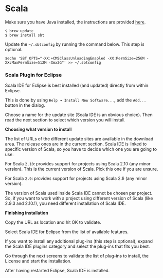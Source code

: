 # Scala

Make sure you have Java installed, the instructions are provided [here](/mac-setup/Java/README.html).

    $ brew update
    $ brew install sbt

Update the `~/.sbtconfig` by running the command below. This step is optional.

    $echo 'SBT_OPTS="-XX:+CMSClassUnloadingEnabled -XX:PermSize=256M -XX:MaxPermSize=512M -Xmx2G"' >> ~/.sbtconfig

### Scala Plugin for Eclipse

Scala IDE for Eclipse is best installed (and updated) directly from within Eclipse.

This is done by using `Help → Install New Software...`, add the `Add...` button in the dialog.

Choose a name for the update site (Scala IDE is an obvious choice). Then read the next section to select which version you will install.

**Choosing what version to install**

The list of URLs of the different update sites are available in the download area. The release ones are in the current section. Scala IDE is linked to specific version of Scala, so you have to decide which one you are going to use:

For Scala `2.10`: provides support for projects using Scala 2.10 (any minor version). This is the current version of Scala. Pick this one if you are unsure.

For Scala `2.9`: provides support for projects using Scala 2.9 (any minor version).

The version of Scala used inside Scala IDE cannot be chosen per project. So, if you want to work with a project using different version of Scala (like 2.9.3 and 2.10.1), you need different installation of Scala IDE.

**Finishing installation**

Copy the URL as location and hit OK to validate.

Select Scala IDE for Eclipse from the list of available features.

If you want to install any additional plug-ins (this step is optional), expand the Scala IDE plugins category and select the plug-ins that fits you best.

Go through the next screens to validate the list of plug-ins to install, the License and start the installation.

After having restarted Eclipse, Scala IDE is installed.
